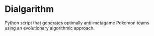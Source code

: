 # Dialgarithm
Python script that generates optimally anti-metagame Pokemon teams using an evolutionary algorithmic approach.
